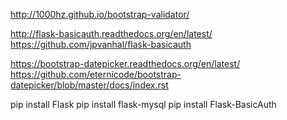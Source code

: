 http://1000hz.github.io/bootstrap-validator/

http://flask-basicauth.readthedocs.org/en/latest/
https://github.com/jpvanhal/flask-basicauth

https://bootstrap-datepicker.readthedocs.org/en/latest/
https://github.com/eternicode/bootstrap-datepicker/blob/master/docs/index.rst

pip install Flask
pip install flask-mysql
pip install Flask-BasicAuth